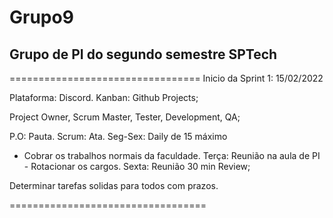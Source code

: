 # Grupo9
Grupo de PI do segundo semestre SPTech
---

=================================
Inicio da Sprint 1: 15/02/2022


Plataforma: Discord.
Kanban: Github Projects;



Project Owner, Scrum  Master, Tester, Development, QA;

P.O: Pauta.
Scrum: Ata.
Seg-Sex: Daily de 15 máximo
  - Cobrar os trabalhos normais da faculdade.
Terça: Reunião na aula de PI - Rotacionar os cargos.
Sexta: Reunião 30 min Review;


Determinar tarefas solidas para todos com prazos.





==================================

